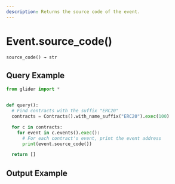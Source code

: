 ```yaml
---
description: Returns the source code of the event.
---
```


# Event.source\_code()

`source_code() → str`

## Query Example

```python
from glider import *


def query():
  # Find contracts with the suffix "ERC20"
  contracts = Contracts().with_name_suffix("ERC20").exec(100)

  for c in contracts:
    for event in c.events().exec():
      # For each contract's event, print the event address
      print(event.source_code())

  return []
```

## Output Example

<figure><img src="../../.gitbook/assets/Screenshot 2025-08-14 at 1.46.50 PM.png" alt=""><figcaption></figcaption></figure>
